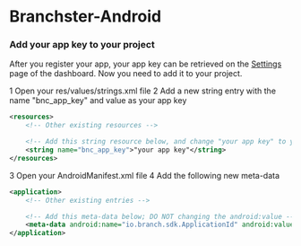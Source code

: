Branchster-Android
==================

### Add your app key to your project

After you register your app, your app key can be retrieved on the [Settings](https://dashboard.branch.io/#/settings) page of the dashboard. Now you need to add it to your project.

1 Open your res/values/strings.xml file
2 Add a new string entry with the name "bnc_app_key" and value as your app key
```xml
<resources>
    <!-- Other existing resources -->

    <!-- Add this string resource below, and change "your app key" to your app key -->
    <string name="bnc_app_key">"your app key"</string>
</resources>
```
3 Open your AndroidManifest.xml file
4 Add the following new meta-data
```xml
<application>
    <!-- Other existing entries -->

    <!-- Add this meta-data below; DO NOT changing the android:value -->
    <meta-data android:name="io.branch.sdk.ApplicationId" android:value="@string/bnc_app_key" />
</application>
```
